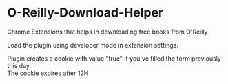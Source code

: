 # O-Reilly-Download-Helper
Chrome Extensions that helps in downloading free books from O'Reilly

Load the plugin using developer mode in extension settings.

Plugin creates a cookie with value "true" if you've filled the form previously this day.  
The cookie expires after 12H
